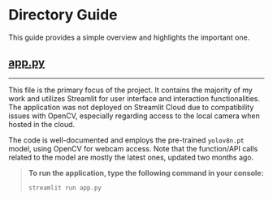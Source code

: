 
# Directory Guide

This guide provides a simple overview and highlights the important one.

## [app.py](https://github.com/A00474210-MSDA5510/yolo_object/blob/main/app.py)
---
This file is the primary focus of the project. It contains the majority of my work and utilizes Streamlit for user interface and interaction functionalities. The application was not deployed on Streamlit Cloud due to compatibility issues with OpenCV, especially regarding access to the local camera when hosted in the cloud.

The code is well-documented and employs the pre-trained `yolov8n.pt` model, using OpenCV for webcam access. Note that the function/API calls related to the model are mostly the latest ones, updated two months ago.

> **To run the application, type the following command in your console:**
> ```
> streamlit run app.py
> ```

